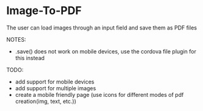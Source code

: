 # Image-To-PDF
The user can load images through an input field and save them as PDF files

NOTES: 
- .save() does not work on mobile devices, use the cordova file plugin for this instead


TODO:
- add support for mobile devices
- add support for multiple images
- create a mobile friendly page (use icons for different modes of pdf creation(img, text, etc.))
